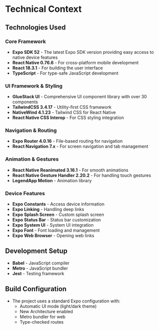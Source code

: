 # Technical Context

## Technologies Used

### Core Framework
- **Expo SDK 52** - The latest Expo SDK version providing easy access to native device features
- **React Native 0.76.6** - For cross-platform mobile development
- **React 18.3.1** - For building the user interface
- **TypeScript** - For type-safe JavaScript development

### UI Framework & Styling
- **GlueStack UI** - Comprehensive UI component library with over 30 components
- **TailwindCSS 3.4.17** - Utility-first CSS framework
- **NativeWind 4.1.23** - Tailwind CSS for React Native
- **React Native CSS Interop** - For CSS styling integration

### Navigation & Routing
- **Expo Router 4.0.16** - File-based routing for navigation
- **React Navigation 7.x** - For screen navigation and tab management

### Animation & Gestures
- **React Native Reanimated 3.16.1** - For smooth animations
- **React Native Gesture Handler 2.20.2** - For handling touch gestures
- **LegendApp Motion** - Animation library

### Device Features
- **Expo Constants** - Access device information
- **Expo Linking** - Handling deep links
- **Expo Splash Screen** - Custom splash screen
- **Expo Status Bar** - Status bar customization
- **Expo System UI** - System UI integration
- **Expo Font** - Font loading and management
- **Expo Web Browser** - Opening web links

## Development Setup
- **Babel** - JavaScript compiler
- **Metro** - JavaScript bundler
- **Jest** - Testing framework

## Build Configuration
- The project uses a standard Expo configuration with:
  - Automatic UI mode (light/dark theme)
  - New Architecture enabled
  - Metro bundler for web
  - Type-checked routes 